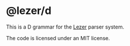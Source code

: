 # @lezer/d

This is a D grammar for the
[Lezer](https://lezer.codemirror.net/) parser system.

The code is licensed under an MIT license.
